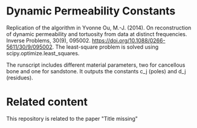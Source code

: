 # Dynamic Permeability Constants


Replication of the algorithm in Yvonne Ou, M.-J. (2014). On reconstruction of dynamic permeability and tortuosity from data at distinct frequencies. Inverse Problems, 30(9), 095002. https://doi.org/10.1088/0266-5611/30/9/095002. The least-square problem is solved using scipy.optimize.least_squares.

The runscript includes different material parameters, two for cancellous bone and one for sandstone. It outputs the constants c_j (poles) and d_j (residues).

# Related content
This repository is related to the paper "Title missing" 

